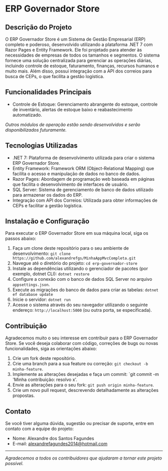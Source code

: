 # ERP Governador Store

## Descrição do Projeto

O ERP Governador Store é um Sistema de Gestão Empresarial (ERP) completo e poderoso, desenvolvido utilizando a plataforma .NET 7 com Razor Pages e Entity Framework.
Ele foi projetado para atender às necessidades de empresas de todos os tamanhos e segmentos.
O sistema fornece uma solução centralizada para gerenciar as operações diárias, incluindo controle de estoque, faturamento, finanças, recursos humanos e muito mais.
Além disso, possui integração com a API dos correios para busca de CEPs, o que facilita a gestão logística.

## Funcionalidades Principais

- Controle de Estoque: Gerenciamento abrangente do estoque, controle de inventário, alertas de estoque baixo e reabastecimento automatizado.

*Outros módulos de operação estão sendo desenvolvidos e serão disponibilizados futuramente.*

## Tecnologias Utilizadas

- .NET 7: Plataforma de desenvolvimento utilizada para criar o sistema ERP Governador Store.
- Entity Framework: Framework ORM (Object-Relational Mapping) que facilita o acesso e manipulação de dados no banco de dados.
- Razor Pages: Abordagem de programação web baseada em páginas que facilita o desenvolvimento de interfaces de usuário.
- SQL Server: Sistema de gerenciamento de banco de dados utilizado para armazenar os dados do ERP.
- Integração com API dos Correios: Utilizada para obter informações de CEPs e facilitar a gestão logística.

## Instalação e Configuração

Para executar o ERP Governador Store em sua máquina local, siga os passos abaixo:

1. Faça um clone deste repositório para o seu ambiente de desenvolvimento: `git clone https://github.com/alexandrefgs/MinhaAppMvcCompleta.git`
2. Navegue até o diretório do projeto: `cd erp-governador-store`
3. Instale as dependências utilizando o gerenciador de pacotes (por exemplo, dotnet CLI): `dotnet restore`
4. Configure a conexão com o banco de dados SQL Server no arquivo `appsettings.json`.
5. Execute as migrações do banco de dados para criar as tabelas: `dotnet ef database update`
6. Inicie o servidor: `dotnet run`
7. Acesse o sistema através do seu navegador utilizando o seguinte endereço: `http://localhost:5000` (ou outra porta, se especificada).

## Contribuição

Agradecemos muito o seu interesse em contribuir para o ERP Governador Store. Se você deseja colaborar com código, correções de bugs ou novas funcionalidades, siga as orientações abaixo:

1. Crie um fork deste repositório.
2. Crie uma branch para a sua feature ou correção: `git checkout -b minha-feature`.
3. Implemente as alterações desejadas e faça um commit: `git commit -m 'Minha contribuição: resolvo x'.
4. Envie as alterações para o seu fork: `git push origin minha-feature`.
5. Crie um novo pull request, descrevendo detalhadamente as alterações propostas.

## Contato

Se você tiver alguma dúvida, sugestão ou precisar de suporte, entre em contato com a equipe do projeto:

- Nome: Alexandre dos Santos Fagundes
- E-mail: alexandrefagundes2014@hotmail.com

---

*Agradecemos a todos os contribuidores que ajudaram a tornar este projeto possível.*

